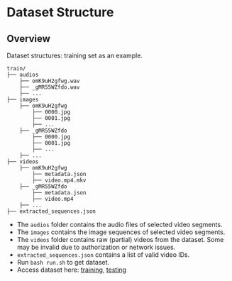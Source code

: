# Dataset Structure

## Overview
Dataset structures: training set as an example.

```
train/
├── audios
    ├── omK9uH2gfwg.wav
    ├── _gMR55WZfdo.wav
    ├── ...
├── images
    ├── omK9uH2gfwg
        ├── 0000.jpg
        ├── 0001.jpg
        ├── ...
    ├── _gMR55WZfdo
        ├── 0000.jpg
        ├── 0001.jpg
        ├── ...
    ├── ...
├── videos
    ├── omK9uH2gfwg
        ├── metadata.json
        ├── video.mp4.mkv
    ├── _gMR55WZfdo
        ├── metadata.json
        ├── video.mp4
    ├── ...
├── extracted_sequences.json
```
* The `audios` folder contains the audio files of selected video segments.
* The `images` contains the image sequences of selected video segments.
* The `videos` folder contains raw (partial) videos from the dataset. Some may be invalid due to authorization or network issues.
* `extracted_sequences.json` contains a list of valid video IDs.
* Run `bash run.sh` to get dataset.
* Access dataset here: [training](), [testing]()

